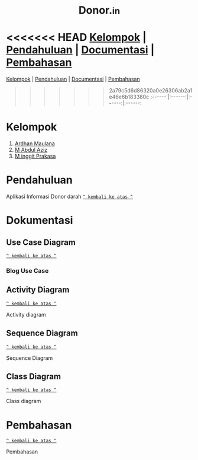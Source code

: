 
<h1 align="center"><b>Donor.</b><small>in</small></h1>

<<<<<<< HEAD
 [Kelompok](#kelompok) |  [Pendahuluan](#pendahuluan) | [Documentasi](#dokumentasi) |   [Pembahasan](#pembahasan) 
=======
 [Kelompok](#Kelompok) |  [Pendahuluan](#Pendahuluan) | [Documentasi](#Dokumentasi) |   [Pembahasan](#Pembahasan) 
>>>>>>> 2a79c5d6d86320a0e26306ab2a1e46e6b183380c
:------:|:------:|:------:|:------:

# Kelompok
 1. [Ardhan Maulana](https://github.com/ardanmaulana97)
 2. [M Abdul Aziz](https://github.com/abdulaziz222)
 3. [M inggit Prakasa](https://github.com/minggitprakasa)

# Pendahuluan
Aplikasi Informasi Donor darah
[`^ kembali ke atas ^`](#)

# Dokumentasi
## Use Case Diagram
[`^ kembali ke atas ^`](#)

### Blog Use Case




## Activity Diagram
[`^ kembali ke atas ^`](#)

Activity diagram


## Sequence Diagram
[`^ kembali ke atas ^`](#)

Sequence Diagram

## Class Diagram
[`^ kembali ke atas ^`](#)

Class diagram


# Pembahasan
[`^ kembali ke atas ^`](#)

Pembahasan

